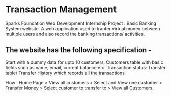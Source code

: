 # Transaction Management
Sparks Foundation Web Development Internship Project : Basic Banking System website. 
A web application used to tranfer virtual money between multiple users and also record the banking transactions/ activities.

## The website has the following specification -
  Start with a dummy data for upto 10 customers.
  Customers table with basic fields such as name, email, current balance etc.
 Transaction status:
 Transfer table/ Transfer History which records all the transactions

Flow : Home Page > View all customers > Select and View one customer > Transfer Money > Select customer to transfer to > View all Customers.
